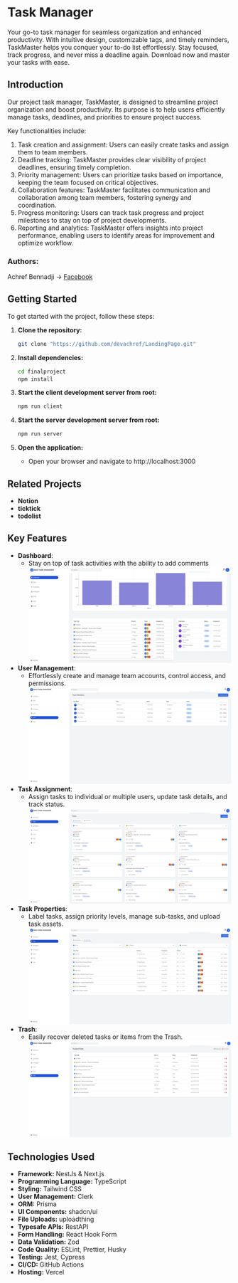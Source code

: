 # Task Manager

Your go-to task manager for seamless organization and enhanced productivity. With intuitive design, customizable tags, and timely reminders, TaskMaster helps you conquer your to-do list effortlessly. Stay focused, track progress, and never miss a deadline again. Download now and master your tasks with ease.

## Introduction

Our project task manager, TaskMaster, is designed to streamline project organization and boost productivity. Its purpose is to help users efficiently manage tasks, deadlines, and priorities to ensure project success. 

Key functionalities include:
1. Task creation and assignment: Users can easily create tasks and assign them to team members.
2. Deadline tracking: TaskMaster provides clear visibility of project deadlines, ensuring timely completion.
3. Priority management: Users can prioritize tasks based on importance, keeping the team focused on critical objectives.
4. Collaboration features: TaskMaster facilitates communication and collaboration among team members, fostering synergy and coordination.
5. Progress monitoring: Users can track task progress and project milestones to stay on top of project developments.
6. Reporting and analytics: TaskMaster offers insights into project performance, enabling users to identify areas for improvement and optimize workflow.
   
### Authors:

Achref Bennadji -> [Facebook](https://www.facebook.com/profile.php?id=100009395125800&locale=fr_FR)

## Getting Started

To get started with the project, follow these steps:

1. **Clone the repository:**
   ```bash
   git clone "https://github.com/devachref/LandingPage.git"
   ```

2. **Install dependencies:**
   ```bash
   cd finalproject
   npm install
   ```

3. **Start the client development server from root:**
   ```bash
   npm run client
   ```

3. **Start the server development server from root:**
   ```bash
   npm run server
   ```

4. **Open the application:**
   - Open your browser and navigate to http://localhost:3000


## Related Projects

- **Notion**
- **ticktick**
- **todolist**


## Key Features

- **Dashboard**:
  - Stay on top of task activities with the ability to add comments
    ![Task Manager](images/Dash2.JPG)
- **User Management**:
  - Effortlessly create and manage team accounts, control access, and permissions.
    ![Task Manager](images/Teams.JPG)
- **Task Assignment**:
  - Assign tasks to individual or multiple users, update task details, and track status.
    ![Task Manager](images/Tasks.JPG)
- **Task Properties**:
  - Label tasks, assign priority levels, manage sub-tasks, and upload task assets.
    ![Task Manager](images/Tasks2.JPG)
- **Trash**:
  - Easily recover deleted tasks or items from the Trash.
    ![Task Manager](images/trash.JPG)
    
## Technologies Used

- **Framework:** NestJs & Next.js
- **Programming Language:** TypeScript
- **Styling:** Tailwind CSS
- **User Management:** Clerk
- **ORM:** Prisma
- **UI Components:** shadcn/ui
- **File Uploads:** uploadthing
- **Typesafe APIs:** RestAPI
- **Form Handling:** React Hook Form
- **Data Validation:** Zod
- **Code Quality:** ESLint, Prettier, Husky
- **Testing:** Jest, Cypress
- **CI/CD:** GitHub Actions
- **Hosting:** Vercel

